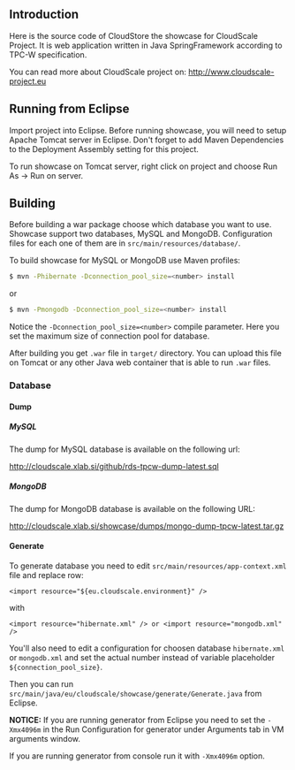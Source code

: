 ## Introduction

Here is the source code of CloudStore the showcase for CloudScale Project. It is web application written in Java SpringFramework according to TPC-W specification.

You can read more about CloudScale project on: http://www.cloudscale-project.eu

## Running from Eclipse

Import project into Eclipse. Before running showcase, you will need to setup Apache Tomcat server in Eclipse. Don't forget to add Maven Dependencies to the Deployment Assembly setting for this project.

To run showcase on Tomcat server, right click on project and choose Run As -> Run on server. 

## Building

Before building a war package choose which database you want to use. Showcase support two databases, MySQL and MongoDB. Configuration files for each one of them are in `src/main/resources/database/`.

To build showcase for MySQL or MongoDB use Maven profiles:

```bash
$ mvn -Phibernate -Dconnection_pool_size=<number> install 
```

or

```bash
$ mvn -Pmongodb -Dconnection_pool_size=<number> install
```

Notice the `-Dconnection_pool_size=<number>` compile parameter. Here you set the maximum size of connection pool for database.

After building you get `.war` file in `target/` directory. You can upload this file on Tomcat or any other Java web container that is able to run `.war` files.
 
### Database

#### Dump

##### MySQL
The dump for MySQL database is available on the following url:

http://cloudscale.xlab.si/github/rds-tpcw-dump-latest.sql

##### MongoDB

The dump for MongoDB database is available on the following URL:

http://cloudscale.xlab.si/showcase/dumps/mongo-dump-tpcw-latest.tar.gz

#### Generate

To generate database you need to edit `src/main/resources/app-context.xml` file and replace row:

```
<import resource="${eu.cloudscale.environment}" />
```

with

```
<import resource="hibernate.xml" /> or <import resource="mongodb.xml" />
```

You'll also need to edit a configuration for choosen database `hibernate.xml` or `mongodb.xml` and set the actual number instead of variable placeholder `${connection_pool_size}`.

Then you can run `src/main/java/eu/cloudscale/showcase/generate/Generate.java` from Eclipse.

**NOTICE:** 
If you are running generator from Eclipse you need to set the ```-Xmx4096m``` in the Run Configuration for generator under Arguments tab in VM arguments window.

If you are running generator from console run it with ```-Xmx4096m``` option.


